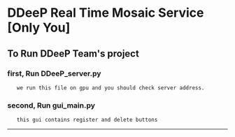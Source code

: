 # DDeeP Real Time Mosaic Service [Only You]

To Run  DDeeP Team's project 
----
   ### first, Run DDeeP_server.py 
       we run this file on gpu and you should check server address. 
       
   ### second, Run gui_main.py 
       this gui contains register and delete buttons 
       
----


